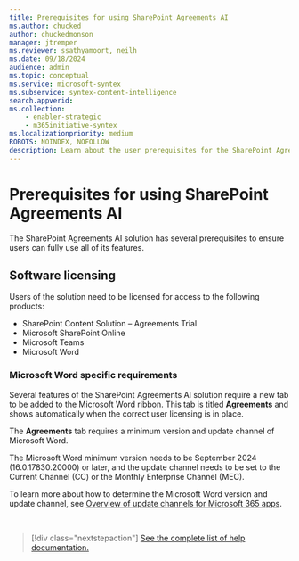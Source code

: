 ```yaml
---
title: Prerequisites for using SharePoint Agreements AI
ms.author: chucked
author: chuckedmonson
manager: jtremper
ms.reviewer: ssathyamoort, neilh
ms.date: 09/18/2024
audience: admin
ms.topic: conceptual
ms.service: microsoft-syntex
ms.subservice: syntex-content-intelligence
search.appverid: 
ms.collection: 
    - enabler-strategic
    - m365initiative-syntex
ms.localizationpriority: medium
ROBOTS: NOINDEX, NOFOLLOW
description: Learn about the user prerequisites for the SharePoint Agreements AI solution.
---
```


# Prerequisites for using SharePoint Agreements AI

The SharePoint Agreements AI solution has several prerequisites to ensure users can fully use all of its features.

## Software licensing

Users of the solution need to be licensed for access to the following products:

 - SharePoint Content Solution – Agreements Trial
 - Microsoft SharePoint Online
 - Microsoft Teams
 - Microsoft Word

### Microsoft Word specific requirements

Several features of the SharePoint Agreements AI solution require a new tab to be added to the Microsoft Word ribbon. This tab is titled **Agreements** and shows automatically when the correct user licensing is in place.

The **Agreements** tab requires a minimum version and update channel of Microsoft Word.

The Microsoft Word minimum version needs to be September 2024 (16.0.17830.20000) or later, and the update channel needs to be set to the Current Channel (CC) or the Monthly Enterprise Channel (MEC).

To learn more about how to determine the Microsoft Word version and update channel, see [Overview of update channels for Microsoft 365 apps](https://learn.microsoft.com/en-us/microsoft-365-apps/updates/overview-update-channels).

<br>

> [!div class="nextstepaction"]
> [See the complete list of help documentation.](agreements-overview.md#help-documentation)
